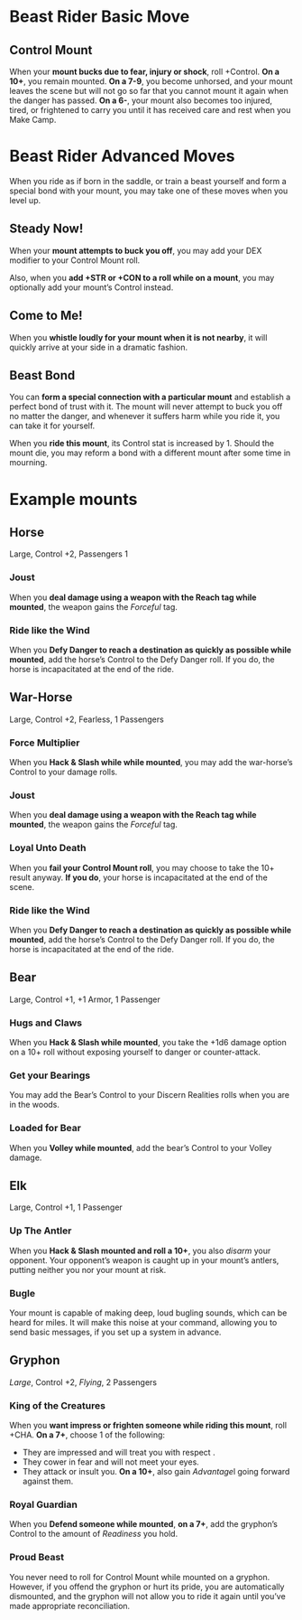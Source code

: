# Beast Rider Basic Move
## Control Mount
When your **mount bucks due to fear, injury or shock**, roll +Control. **On a 10+**, you remain mounted. **On a 7-9**, you become unhorsed, and your mount leaves the scene but will not go so far that you cannot mount it again when the danger has passed. **On a 6-**, your mount also becomes too injured, tired, or frightened to carry you until it has received care and rest when you Make Camp. 

# Beast Rider Advanced Moves
When you ride as if born in the saddle, or train a beast yourself and form a special bond with your mount, you may take one of these moves when you level up.
## Steady Now!
When your **mount attempts to buck you off**, you may add your DEX modifier to your Control Mount roll.

Also, when you **add +STR or +CON to a roll while on a mount**, you may optionally add your mount’s Control instead.
## Come to Me!
When you **whistle loudly for your mount when it is not nearby**, it will quickly arrive at your side in a dramatic fashion.
## Beast Bond
You can **form a special connection with a particular mount** and establish a perfect bond of trust with it. The mount will never attempt to buck you off no matter the danger, and whenever it suffers harm while you ride it, you can take it for yourself.

When you **ride this mount**, its Control stat is increased by 1. Should the mount die, you may reform a bond with a different mount after some time in mourning. 
# Example mounts
## Horse
Large, Control +2, Passengers 1 
### Joust
When you **deal damage using a weapon with the Reach tag while mounted**, the weapon gains the *Forceful* tag. 
### Ride like the Wind
When you **Defy Danger to reach a destination as quickly as possible while mounted**, add the horse’s Control to the Defy Danger roll. If you do, the horse is incapacitated at the end of the ride. 
## War-Horse
Large, Control +2, Fearless, 1 Passengers 
### Force Multiplier
When you **Hack & Slash while while mounted**, you may add the war-horse’s Control to your damage rolls.
### Joust
When you **deal damage using a weapon with the Reach tag while mounted**, the weapon gains the *Forceful* tag. 
### Loyal Unto Death
When you **fail your Control Mount roll**, you may choose to take the 10+ result anyway. **If you do**, your horse is incapacitated at the end of the scene. 
### Ride like the Wind
When you **Defy Danger to reach a destination as quickly as possible while mounted**, add the horse’s Control to the Defy Danger roll. If you do, the horse is incapacitated at the end of the ride. 
## Bear
Large, Control +1, +1 Armor, 1 Passenger 
### Hugs and Claws
When you **Hack & Slash while mounted**, you take the +1d6 damage option on a 10+ roll without exposing yourself to danger or counter-attack.
### Get your Bearings
You may add the Bear’s Control to your Discern Realities rolls when you are in the woods. 
### Loaded for Bear
When you **Volley while mounted**, add the bear’s Control to your Volley damage. 
## Elk
Large, Control +1, 1 Passenger
### Up The Antler
When you **Hack & Slash mounted and roll a 10+**, you also *disarm* your opponent. Your opponent’s weapon is caught up in your mount’s antlers, putting neither you nor your mount at risk. 
### Bugle
Your mount is capable of making deep, loud bugling sounds, which can be heard for miles. It will make this noise at your command, allowing you to send basic messages, if you set up a system in advance. 
## Gryphon
*Large*, Control +2, *Flying*, 2 Passengers 
### King of the Creatures
When you **want impress or frighten someone while riding this mount**, roll +CHA. **On a 7+**, choose 1 of the following: 
* They are impressed and will treat you with respect .
* They cower in fear and will not meet your eyes.
* They attack or insult you.
**On a 10+**, also gain *Advantage*l going forward against them.
### Royal Guardian
When you **Defend someone while mounted**, **on a 7+**, add the gryphon’s Control to the amount of *Readiness* you hold.
### Proud Beast
You never need to roll for Control Mount while mounted on a gryphon. However, if you offend the gryphon or hurt its pride, you are automatically dismounted, and the gryphon will not allow you to ride it again until you’ve made appropriate reconciliation. 










